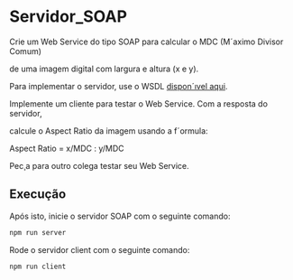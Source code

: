 # Servidor_SOAP

Crie um Web Service do tipo SOAP para calcular o MDC (Mˊaximo Divisor Comum)

de uma imagem digital com largura e altura (x e y).

Para implementar o servidor, use o WSDL [disponˊıvel aqui](https://gist.github.com/fabricioifc/bf6ccecd92d2aefc7362bdce5342f2c2).

Implemente um cliente para testar o Web Service. Com a resposta do servidor,

calcule o Aspect Ratio da imagem usando a fˊormula:

Aspect Ratio = x/MDC : y/MDC

Pec¸a para outro colega testar seu Web Service.

## Execução
Após isto, inicie o servidor SOAP com o seguinte comando:
```bash
npm run server
```

Rode o servidor client com o seguinte comando:
```bash
npm run client
```